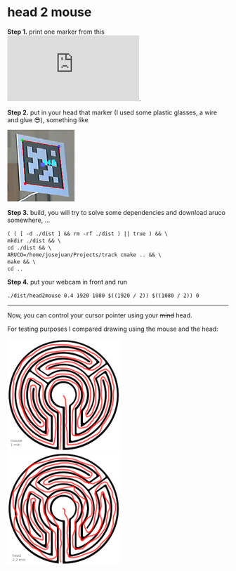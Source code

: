 # head 2 mouse

**Step 1.** print one marker from this ![marker template](https://github.com/josejuan/head2mouse/blob/master/markers.pdf).

**Step 2.** put in your head that marker (I used some plastic glasses, a wire and glue :sunglasses:), something like

![aruco](https://github.com/josejuan/head2mouse/blob/master/img/aruco.png)

**Step 3.** build, you will try to solve some dependencies and download aruco somewhere, ...
```
( ( [ -d ./dist ] && rm -rf ./dist ) || true ) && \
mkdir ./dist && \
cd ./dist && \
ARUCO=/home/josejuan/Projects/track cmake .. && \
make && \
cd ..
```

**Step 4.** put your webcam in front and run
```
./dist/head2mouse 0.4 1920 1080 $((1920 / 2)) $((1080 / 2)) 0
```

--------

Now, you can control your cursor pointer using your ~~mind~~ head.

For testing purposes I compared drawing using the mouse and the head:

![aruco](https://github.com/josejuan/head2mouse/blob/master/img/test_mouse.png)
![aruco](https://github.com/josejuan/head2mouse/blob/master/img/test_head.png)

